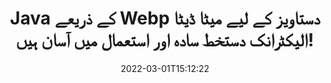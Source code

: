---
############################# Static ############################
layout: "auto-gen-signature"
date: 2022-03-01T15:12:22
draft: false
operation: Sign
signaturetype: Metadata
fileformat: Webp
productName: Java
lang: ur
productCode: java
otherformats: pdf doc docx docm dot dotm dotx odt ott rtf xls xlsx xlsm xlsb csv ods ots xltx xltm ppt pptx pps ppsx odp otp potx potm pptm ppsm png jpg bmp gif tiff svg webp wmf
breadcrumb: Put Metadata signature on Webp for Java

############################# Head ############################
head_title: "Java کے ذریعے Webp دستاویزات میں میٹا ڈیٹا الیکٹرانک دستخط شامل کریں"
head_description: "Java کوڈ کی چند سطروں کا استعمال کرتے ہوئے اپنے Webp دستاویزات کے اندر چھپے ہوئے الیکٹرانک دستخطوں کے طور پر میٹا ڈیٹا استعمال کریں۔ میٹا ڈیٹا کی معلومات کے ساتھ اپنے کاروباری دستاویزات اور فائلوں پر ای سائن کرنے کے لیے GroupDocs Document Signature API کا استعمال کریں۔"

############################# Header ############################
title: "Java کے ذریعے Webp دستاویز کے لیے میٹا ڈیٹا الیکٹرانک دستخط سادہ اور استعمال میں آسان ہیں!"
description: "پوشیدہ میٹا ڈیٹا اندراجات کے ساتھ اپنے Webp دستاویزات اور معاہدوں پر دستخط کریں۔ پی ڈی ایف، ایم ایس ورڈ دستاویزات، ایم ایس ایکسل ورک بک، ایم ایس پاورپوائنٹ پریزنٹیشنز اور مختلف امیج فارمیٹس کے لیے بغیر کسی پریشانی اور اضافی کوڈنگ کے میٹا ڈیٹا بنائیں۔"
bg_image: "https://cms.admin.containerize.com/templates/aspose/App_Themes/V3/images/bg/header1.png"
bg_overlay: false
button:
    enable: true

############################# SubMenu ############################
submenu:
    enable: true

    left:
        img_alt: "GroupDocs.Signature for Java"
        image: "https://cms.admin.containerize.com/templates/groupdocs/images/product-logos/90x90-noborder/groupdocs-signature-java.png"
        product: "GroupDocs.Signature"
        platform: "Java"



############################# About ############################
about:
    enable: true
    title: "GroupDocs.Signature for Java میٹا ڈیٹا دستخط API کے بارے میں"
    content: |
        [GroupDocs.Signature for Java](https://products.groupdocs.com/signature/java/) ڈیجیٹل دستاویزات کے ای سائننگ کے لیے ایک مقبول API ہے۔ دستخط جیسے متن، تصاویر، ڈیجیٹل سرٹیفکیٹ، بارکوڈ، کیو آر کوڈ، ڈاک ٹکٹ یا میٹا ڈیٹا دستیاب ہیں۔ دستخط PDFs، MS Word دستاویزات، MS Excel ورک بک، MS پاورپوائنٹ پریزنٹیشنز، Adobe Photoshop فائلوں اور مختلف امیج فارمیٹس پر رکھے جا سکتے ہیں۔ صارفین اپنے دستاویز پر دستخط کر سکتے ہیں اور ان دستاویزات پر رکھے گئے ای دستخطوں کو اپ ڈیٹ، تلاش، تصدیق، حذف یا پیش نظارہ کر سکتے ہیں۔ مزید یہ کہ دستخطوں کی تخصیص کے لیے بہت ساری صلاحیتیں فراہم کی گئی ہیں۔
    

############################# Steps ############################
steps:
    enable: true
    title_left: "Java میں Metadata کے ساتھ Webp پر دستخط کرنے کے مراحل"
    content_left: |
        [GroupDocs.Signature for Java](https://products.groupdocs.com/signature/java/) جلد اور آسانی سے Metadata دستخطوں کے ساتھ Webp دستاویزات پر دستخط کرنے کی صلاحیت فراہم کرتا ہے۔
        
        * دستخط کلاس کی ایک مثال بنائیں جو کہ Webp فائل کو پاتھ یا میموری اسٹریم کے طور پر دستخط کرنے کے لیے فراہم کرتی ہے۔
        * SignOptions کلاس کو فوری بنائیں اور تمام مطلوبہ ڈیٹا سیٹ کریں۔
        * Signature.Sign() طریقہ پاس کرنے کے آؤٹ پٹ Webp فائل یا میموری اسٹریم کو استعمال کریں

    title_right: " سسٹم کے تقاضے"
    content_right: |
        GroupDocs.Signature for Java تمام بڑے پلیٹ فارمز اور آپریٹنگ سسٹمز پر تعاون یافتہ ہیں۔ ذیل کے کوڈ پر عمل کرنے سے پہلے، براہ کرم یقینی بنائیں کہ آپ کے سسٹم پر درج ذیل شرائط انسٹال ہیں۔

        * آپریٹنگ سسٹم: مائیکروسافٹ ونڈوز، لینکس، میک او ایس
        * ترقی کے ماحول: NetBeans, Intellij IDEA, Eclipse, etc.
        * Java runtime: J2SE 6.0 and above
        * تازہ ترین GroupDocs.Signature for Java حاصل کریں [Maven](https://repository.groupdocs.com/webapp/#/artifacts/browse/tree/General/repo/com/groupdocs/groupdocs-signature) سے
         
    code: |
        ```java    
                
        // Set up input Webp file
        String filePath = "input.webp";
        // Set up output file
        String outputFilePath = "output.webp";

        // Instantiate Signature for input file
        Signature signature = new Signature(filePath);

        // instantiate metadata signing options
        MetadataSignOptions options = new MetadataSignOptions();

        // Specify different Metadata Signatures and add them to options signature collection
        // set start id
        int imgsMetadataId = 41996;
        // setup int value
        ImageMetadataSignature mdSign_DocId = new ImageMetadataSignature(imgsMetadataId++, 123456); // int
        options.getSignatures().add(mdSign_DocId);
        // setup Author property
        ImageMetadataSignature mdSign_Author = new ImageMetadataSignature(imgsMetadataId++, "Mr.Scherlock Holmes"); // string
        options.getSignatures().add(mdSign_Author);
        // setup data of sign date
        ImageMetadataSignature mdSign_Date = new ImageMetadataSignature(imgsMetadataId++, new Date()); // DateTime
        options.getSignatures().add(mdSign_Date);
        // setup double
        ImageMetadataSignature mdSign_Amnt = new ImageMetadataSignature(imgsMetadataId++, 123.456); //decimal value
        options.getSignatures().add(mdSign_Amnt);

        // sign Webp document
        SignResult result = signature.sign(outputFilePath, options);

        ```

############################# Demos ############################
demos:
    enable: true
    title: "Metadata لائیو ڈیمو کے ساتھ Webp دستاویزات پر دستخط کرنا"
    content: |
       [GroupDocs.Signature App](https://products.groupdocs.app/signature/family) ویب سائٹ پر جا کر ابھی مختلف دستخطوں کے ساتھ Webp فائل پر دستخط کریں۔ مفت آن لائن ڈیمو آپ کا منتظر ہے۔          

############################# More Formats ############################
more_formats:
    enable: true
    title: "Java کے لیے دیگر تعاون یافتہ Metadata دستخط"
    content: |
        "آپ دستخط کی دیگر اقسام کے ساتھ بھی Webp پر دستخط کر سکتے ہیں۔ براہ کرم نیچے دی گئی فہرست دیکھیں۔"
    format: 
       
       
back_to_top:
    enable: true
---